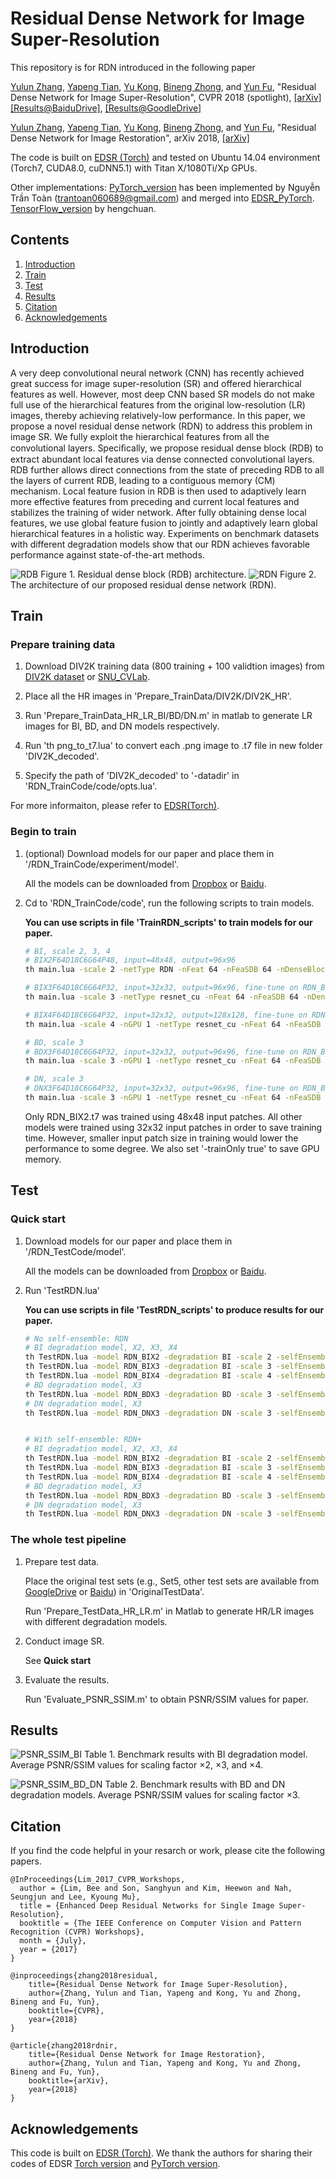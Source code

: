 # Residual Dense Network for Image Super-Resolution
This repository is for RDN introduced in the following paper

[Yulun Zhang](http://yulunzhang.com/), [Yapeng Tian](http://yapengtian.org/), [Yu Kong](http://www1.ece.neu.edu/~yukong/), [Bineng Zhong](https://scholar.google.de/citations?user=hvRBydsAAAAJ&hl=en), and [Yun Fu](http://www1.ece.neu.edu/~yunfu/), "Residual Dense Network for Image Super-Resolution", CVPR 2018 (spotlight), [[arXiv]](https://arxiv.org/abs/1802.08797) [[Results@BaiduDrive]](https://pan.baidu.com/s/1jKmu14y), [[Results@GoodleDrive]](https://drive.google.com/file/d/1iXv8pxPz28DmpkUQycZHeKkP1rxReIqN/view?usp=sharing) 

[Yulun Zhang](http://yulunzhang.com/), [Yapeng Tian](http://yapengtian.org/), [Yu Kong](http://www1.ece.neu.edu/~yukong/), [Bineng Zhong](https://scholar.google.de/citations?user=hvRBydsAAAAJ&hl=en), and [Yun Fu](http://www1.ece.neu.edu/~yunfu/), "Residual Dense Network for Image Restoration", arXiv 2018, [[arXiv]](https://arxiv.org/abs/1812.10477) 


The code is built on [EDSR (Torch)](https://github.com/LimBee/NTIRE2017) and tested on Ubuntu 14.04 environment (Torch7, CUDA8.0, cuDNN5.1) with Titan X/1080Ti/Xp GPUs.

Other implementations: [PyTorch_version](https://github.com/thstkdgus35/EDSR-PyTorch) has been implemented by Nguyễn Trần Toàn (trantoan060689@gmail.com) and merged into [EDSR_PyTorch](https://github.com/thstkdgus35/EDSR-PyTorch). [TensorFlow_version](https://github.com/hengchuan/RDN-TensorFlow) by hengchuan.

## Contents
1. [Introduction](#introduction)
2. [Train](#train)
3. [Test](#test)
4. [Results](#results)
5. [Citation](#citation)
6. [Acknowledgements](#acknowledgements)

## Introduction
A very deep convolutional neural network (CNN) has recently achieved great success for image super-resolution (SR) and offered hierarchical features as well. However, most deep CNN based SR models do not make full use of the hierarchical features from the original low-resolution (LR) images, thereby achieving relatively-low performance. In this paper, we propose a novel residual dense network (RDN) to address this problem in image SR. We fully exploit the hierarchical features from all the convolutional layers. Speciﬁcally, we propose residual dense block (RDB) to extract abundant local features via dense connected convolutional layers. RDB further allows direct connections from the state of preceding RDB to all the layers of current RDB, leading to a contiguous memory (CM) mechanism. Local feature fusion in RDB is then used to adaptively learn more effective features from preceding and current local features and stabilizes the training of wider network. After fully obtaining dense local features, we use global feature fusion to jointly and adaptively learn global hierarchical features in a holistic way. Experiments on benchmark datasets with different degradation models show that our RDN achieves favorable performance against state-of-the-art methods.

![RDB](/Figs/RDB.png)
Figure 1. Residual dense block (RDB) architecture.
![RDN](/Figs/RDN.png)
Figure 2. The architecture of our proposed residual dense network (RDN).

## Train
### Prepare training data 

1. Download DIV2K training data (800 training + 100 validtion images) from [DIV2K dataset](https://data.vision.ee.ethz.ch/cvl/DIV2K/) or [SNU_CVLab](https://cv.snu.ac.kr/research/EDSR/DIV2K.tar).

2. Place all the HR images in 'Prepare_TrainData/DIV2K/DIV2K_HR'.

3. Run 'Prepare_TrainData_HR_LR_BI/BD/DN.m' in matlab to generate LR images for BI, BD, and DN models respectively.

4. Run 'th png_to_t7.lua' to convert each .png image to .t7 file in new folder 'DIV2K_decoded'.

5. Specify the path of 'DIV2K_decoded' to '-datadir' in 'RDN_TrainCode/code/opts.lua'.

For more informaiton, please refer to [EDSR(Torch)](https://github.com/LimBee/NTIRE2017).

### Begin to train

1. (optional) Download models for our paper and place them in '/RDN_TrainCode/experiment/model'.

    All the models can be downloaded from [Dropbox](https://www.dropbox.com/sh/ngcvqdas167gol2/AAAdJe9w6s2fpo_KEGZe7d4Ra?dl=0) or [Baidu](https://pan.baidu.com/s/116FAzKnaJnAdxY_B6ENp_A).

2. Cd to 'RDN_TrainCode/code', run the following scripts to train models.

    **You can use scripts in file 'TrainRDN_scripts' to train models for our paper.**

    ```bash
    # BI, scale 2, 3, 4
    # BIX2F64D18C6G64P48, input=48x48, output=96x96
    th main.lua -scale 2 -netType RDN -nFeat 64 -nFeaSDB 64 -nDenseBlock 16 -nDenseConv 8 -growthRate 64 -patchSize 96 -dataset div2k -datatype t7  -DownKernel BI -splitBatch 4 -trainOnly true

    # BIX3F64D18C6G64P32, input=32x32, output=96x96, fine-tune on RDN_BIX2.t7
    th main.lua -scale 3 -netType resnet_cu -nFeat 64 -nFeaSDB 64 -nDenseBlock 16 -nDenseConv 8 -growthRate 64 -patchSize 96 -dataset div2k -datatype t7  -DownKernel BI -splitBatch 4 -trainOnly true  -preTrained ../experiment/model/RDN_BIX2.t7

    # BIX4F64D18C6G64P32, input=32x32, output=128x128, fine-tune on RDN_BIX2.t7
    th main.lua -scale 4 -nGPU 1 -netType resnet_cu -nFeat 64 -nFeaSDB 64 -nDenseBlock 16 -nDenseConv 8 -growthRate 64 -patchSize 128 -dataset div2k -datatype t7  -DownKernel BI -splitBatch 4 -trainOnly true -nEpochs 1000 -preTrained ../experiment/model/RDN_BIX2.t7 

    # BD, scale 3
    # BDX3F64D18C6G64P32, input=32x32, output=96x96, fine-tune on RDN_BIX3.t7
    th main.lua -scale 3 -nGPU 1 -netType resnet_cu -nFeat 64 -nFeaSDB 64 -nDenseBlock 16 -nDenseConv 8 -growthRate 64 -patchSize 96 -dataset div2k -datatype t7  -DownKernel BD -splitBatch 4 -trainOnly true -nEpochs 200 -preTrained ../experiment/model/RDN_BIX3.t7

    # DN, scale 3
    # DNX3F64D18C6G64P32, input=32x32, output=96x96, fine-tune on RDN_BIX3.t7
    th main.lua -scale 3 -nGPU 1 -netType resnet_cu -nFeat 64 -nFeaSDB 64 -nDenseBlock 16 -nDenseConv 8 -growthRate 64 -patchSize 96 -dataset div2k -datatype t7  -DownKernel DN -splitBatch 4 -trainOnly true  -nEpochs 200 -preTrained ../experiment/model/RDN_BIX3.t7
    ```
    Only RDN_BIX2.t7 was trained using 48x48 input patches. All other models were trained using 32x32 input patches in order to save training time.
    However, smaller input patch size in training would lower the performance to some degree. We also set '-trainOnly true' to save GPU memory.
## Test
### Quick start
1. Download models for our paper and place them in '/RDN_TestCode/model'.

    All the models can be downloaded from [Dropbox](https://www.dropbox.com/sh/ngcvqdas167gol2/AAAdJe9w6s2fpo_KEGZe7d4Ra?dl=0) or [Baidu](https://pan.baidu.com/s/116FAzKnaJnAdxY_B6ENp_A).

2. Run 'TestRDN.lua'

    **You can use scripts in file 'TestRDN_scripts' to produce results for our paper.**

    ```bash
    # No self-ensemble: RDN
    # BI degradation model, X2, X3, X4
    th TestRDN.lua -model RDN_BIX2 -degradation BI -scale 2 -selfEnsemble false -dataset Set5
    th TestRDN.lua -model RDN_BIX3 -degradation BI -scale 3 -selfEnsemble false -dataset Set5
    th TestRDN.lua -model RDN_BIX4 -degradation BI -scale 4 -selfEnsemble false -dataset Set5
    # BD degradation model, X3
    th TestRDN.lua -model RDN_BDX3 -degradation BD -scale 3 -selfEnsemble false -dataset Set5
    # DN degradation model, X3
    th TestRDN.lua -model RDN_DNX3 -degradation DN -scale 3 -selfEnsemble false -dataset Set5


    # With self-ensemble: RDN+
    # BI degradation model, X2, X3, X4
    th TestRDN.lua -model RDN_BIX2 -degradation BI -scale 2 -selfEnsemble true -dataset Set5
    th TestRDN.lua -model RDN_BIX3 -degradation BI -scale 3 -selfEnsemble true -dataset Set5
    th TestRDN.lua -model RDN_BIX4 -degradation BI -scale 4 -selfEnsemble true -dataset Set5
    # BD degradation model, X3
    th TestRDN.lua -model RDN_BDX3 -degradation BD -scale 3 -selfEnsemble true -dataset Set5
    # DN degradation model, X3
    th TestRDN.lua -model RDN_DNX3 -degradation DN -scale 3 -selfEnsemble true -dataset Set5
    ```

### The whole test pipeline
1. Prepare test data.

    Place the original test sets (e.g., Set5, other test sets are available from [GoogleDrive](https://drive.google.com/drive/folders/1xyiuTr6ga6ni-yfTP7kyPHRmfBakWovo?usp=sharing) or [Baidu](https://pan.baidu.com/s/1yBI_-rknXT2lm1UAAB_bag)) in 'OriginalTestData'.

    Run 'Prepare_TestData_HR_LR.m' in Matlab to generate HR/LR images with different degradation models.
2. Conduct image SR. 

    See **Quick start**
3. Evaluate the results.

    Run 'Evaluate_PSNR_SSIM.m' to obtain PSNR/SSIM values for paper.



## Results
![PSNR_SSIM_BI](/Figs/PSNR_SSIM_BI.png)
Table 1. Benchmark results with BI degradation model. Average PSNR/SSIM values for scaling factor ×2, ×3, and ×4.

![PSNR_SSIM_BD_DN](/Figs/PSNR_SSIM_BD_DN.png)
Table 2. Benchmark results with BD and DN degradation models. Average PSNR/SSIM values for scaling factor ×3.

## Citation
If you find the code helpful in your resarch or work, please cite the following papers.
```
@InProceedings{Lim_2017_CVPR_Workshops,
  author = {Lim, Bee and Son, Sanghyun and Kim, Heewon and Nah, Seungjun and Lee, Kyoung Mu},
  title = {Enhanced Deep Residual Networks for Single Image Super-Resolution},
  booktitle = {The IEEE Conference on Computer Vision and Pattern Recognition (CVPR) Workshops},
  month = {July},
  year = {2017}
}

@inproceedings{zhang2018residual,
    title={Residual Dense Network for Image Super-Resolution},
    author={Zhang, Yulun and Tian, Yapeng and Kong, Yu and Zhong, Bineng and Fu, Yun},
    booktitle={CVPR},
    year={2018}
}

@article{zhang2018rdnir,
    title={Residual Dense Network for Image Restoration},
    author={Zhang, Yulun and Tian, Yapeng and Kong, Yu and Zhong, Bineng and Fu, Yun},
    booktitle={arXiv},
    year={2018}
}

```
## Acknowledgements
This code is built on [EDSR (Torch)](https://github.com/LimBee/NTIRE2017). We thank the authors for sharing their codes of EDSR [Torch version](https://github.com/LimBee/NTIRE2017) and [PyTorch version](https://github.com/thstkdgus35/EDSR-PyTorch).

